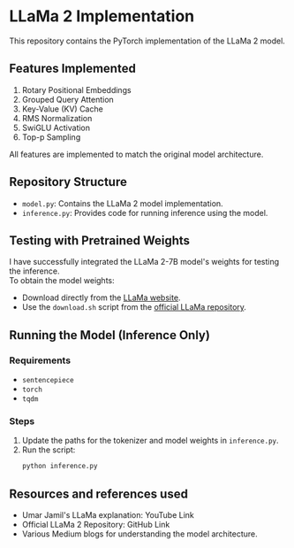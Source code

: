 # **LLaMa 2 Implementation**

This repository contains the PyTorch implementation of the LLaMa 2 model.

## **Features Implemented**
1. Rotary Positional Embeddings  
2. Grouped Query Attention  
3. Key-Value (KV) Cache  
4. RMS Normalization  
5. SwiGLU Activation  
6. Top-p Sampling  

All features are implemented to match the original model architecture.

## **Repository Structure**
- `model.py`: Contains the LLaMa 2 model implementation.  
- `inference.py`: Provides code for running inference using the model.

## **Testing with Pretrained Weights**
I have successfully integrated the LLaMa 2-7B model's weights for testing the inference.  
To obtain the model weights:
- Download directly from the [LLaMa website](https://ai.meta.com/llama/).  
- Use the `download.sh` script from the [official LLaMa repository](https://github.com/meta-llama/llama).

## **Running the Model (Inference Only)**

### **Requirements**
- `sentencepiece`  
- `torch`  
- `tqdm`

### **Steps**
1. Update the paths for the tokenizer and model weights in `inference.py`.  
2. Run the script:  
   ```bash
   python inference.py

## Resources and references used 
- Umar Jamil's LLaMa explanation: YouTube Link
- Official LLaMa 2 Repository: GitHub Link
- Various Medium blogs for understanding the model architecture.
